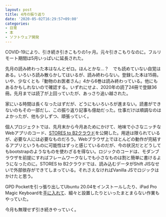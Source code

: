 ```yaml
---
layout: post
title: 4月の振り返り
date: '2020-05-02T16:29:57+09:00'
categories:
- 日常
- 本
- ソフトウェア開発
---
```


COVID-19により、引き続き引きこもりの1ヶ月。元々引きこもりなのに。フルリモート期間は5月いっぱいに延長された。

先月の読み終わった本はなんとゼロ。ほんとかな…？　でも読めていない自覚はある。いろいろ読み散らかしてはいるが、読み終わらない。登録した本は15冊。いや、少なくとも『動物のお医者さん』4から6巻は読み終わっている。他にもあるかもしれないので確認する。いずれにせよ、2020年の読了24冊で登録36冊。先月までは読了が上回っていたが、あっさり追い越された。

家にいる時間は長くなったはずだが、どうにもいろいろが進まない。読書ができないのもその一部だし、この振り返り記事も億劫だった。仕事だけは順調なのはよかったが、他も少しずつ、頑張っていく。

個人プロジェクトでは、先月末から今月あためにかけて、地味で小さなニッチなWebアプリのコード、[STORES to B2クラウド](https://github.com/skoji/stores-to-b2cloud)を公開した。用途は限られているが、必要な人には必要なものだろう。Webブラウザ上でほとんどの動作が完結するアプリというものに可能性はずっと感じているのだが、今の状況だとどうしてもbootstrapのようなものを使わざるを得ない。ロジックのコードは、モダンブラウザを前提にすればフレームワークなしでも小さなものは割と簡単に書けるようになったのに。STORES to B2クラウドでは、読み込むデータがShift JISなせいで外部依存ができてしまっている。それさえなければVanilla JSでロジックはかけたと思う。

GPD Pocketを引っ張り出してUbuntu 20.04をインストールしたり、iPad Pro Magic Keyboardを[手に入れて](/blog/2020/04/ipad-magic-keyboard.html)、細々と設置したりといったまとまらない作業もやっていた。

今月も無理せず引き続きやっていく。

